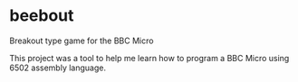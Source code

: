 # beebout
Breakout type game for the BBC Micro

This project was a tool to help me learn how to program a BBC Micro using 6502 assembly language.

